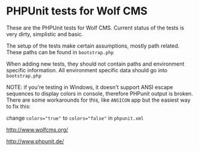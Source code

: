 # PHPUnit tests for Wolf CMS

These are the PHPUnit tests for Wolf CMS. Current status of the tests is very
dirty, simplistic and basic.

The setup of the tests make certain assumptions, mostly path related. These
paths can be found in `bootstrap.php`

When adding new tests, they should not contain paths and environment specific
information. All environment specific data should go into `bootstrap.php`

NOTE: if you're testing in Windows, it doesn't support ANSI escape sequences to
display colors in console, therefore PHPunit output is broken. There are some
workarounds for this, like `ANSICON` app but the easiest way to fix this: 

change `colors="true"` to `colors="false"` in `phpunit.xml`

http://www.wolfcms.org/

http://www.phpunit.de/